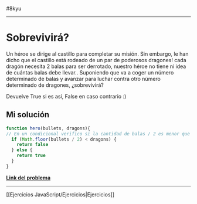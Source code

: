 #8kyu 
____
# Sobrevivirá?

Un héroe se dirige al castillo para completar su misión. Sin embargo, le han dicho que el castillo está rodeado de un par de poderosos dragones! cada dragón necesita 2 balas para ser derrotado, nuestro héroe no tiene ni idea de cuántas balas debe llevar.. Suponiendo que va a coger un número determinado de balas y avanzar para luchar contra otro número determinado de dragones, ¿sobrevivirá?

Devuelve True si es así, False en caso contrario :)
## Mi solución

```js
function hero(bullets, dragons){
// En un condicional verifico si la cantidad de balas / 2 es menor que la cant. de dragones entonces el héroe morirá, de lo contrario sobrevivirá.
  if (Math.floor(bullets / 2) < dragons) {
    return false
  } else {
    return true
  }
}
```

[**Link del problema**](https://www.codewars.com/kata/59ca8246d751df55cc00014c/train/javascript)

__________

[[Ejercicios JavaScript/Ejercicios|Ejercicios]]